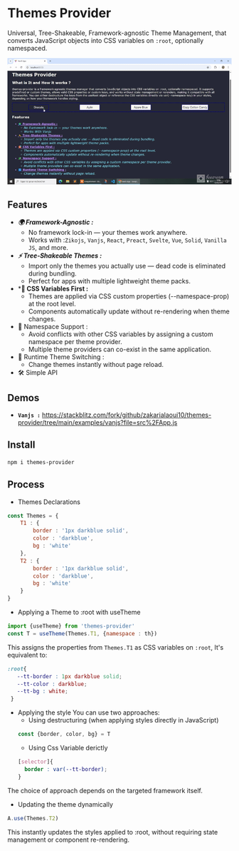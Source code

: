 # Themes Provider
Universal, Tree-Shakeable, Framework-agnostic Theme Management, that converts JavaScript objects into CSS variables on `:root`, optionally namespaced.
<div align="center"> 

![Themes Provider](demo.gif)

</div>

## Features
- ***🌍 Framework-Agnostic :***
    - No framework lock-in — your themes work anywhere.
    - Works with :`Zikojs`, `Vanjs`, `React`, `Preact`, `Svelte`, `Vue`, `Solid`, `Vanilla JS`, and more.
- ***⚡ Tree-Shakeable Themes :***
    - Import only the themes you actually use — dead code is eliminated during bundling.
    - Perfect for apps with multiple lightweight theme packs.
- ***🎯 CSS Variables First :** 
    - Themes are applied via CSS custom properties (--namespace-prop) at the root level.
    - Components automatically update without re-rendering when theme changes.
- 🧩 Namespace Support : 
   - Avoid conflicts with other CSS variables by assigning a custom namespace per theme provider.
   - Multiple theme providers can co-exist in the same application.
- 🔄 Runtime Theme Switching :
    - Change themes instantly without page reload.
- 🛠 Simple API
<!-- - ♻ Multiple Usage Modes -->

## Demos
<!-- - **`Zikojs :`**  -->
- **`Vanjs :`** https://stackblitz.com/fork/github/zakarialaoui10/themes-provider/tree/main/examples/vanjs?file=src%2FApp.js
<!-- - **`React :`** 
- **`Preact :`** 
- **`Solid :`** 
- **`Svelte :`** 
- **`Vue :`** 
- **`Astro :`**  
- **`Angular :`** 
- **`Qwik :`**  
- **`Alpine :`** 
- **`Htmx :`**  
- **`Marko :`**  -->
## Install
```bash
npm i themes-provider
```

## Process

- Themes Declarations 
```js
const Themes = {
    T1 : {
        border : '1px darkblue solid',
        color : 'darkblue',
        bg : 'white'
    },
    T2 : {
        border : '1px darkblue solid',
        color : 'darkblue',
        bg : 'white'
    }
}
```

- Applying a Theme to :root with useTheme

```js
import {useTheme} from 'themes-provider'
const T = useTheme(Themes.T1, {namespace : th})
```
This assigns the properties from `Themes.T1` as CSS variables on `:root`, It's equivalent to:
```css
:root{
   --tt-border : 1px darkblue solid;
   --tt-color : darkblue;
   --tt-bg : white;
 }
```
- Applying the style
You can use two approaches:
  - Using destructuring (when applying styles directly in JavaScript)
  ```js
  const {border, color, bg} = T
  ```
  - Using Css Variable derictly 
  ```css
  [selector]{
    border : var(--tt-border);
  }
  ```
The choice of approach depends on the targeted framework itself.

- Updating the theme dynamically 
```js
A.use(Themes.T2) 
```
This instantly updates the styles applied to :root, without requiring state management or component re-rendering.
